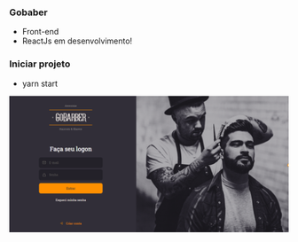 ### Gobaber 
- Front-end
- ReactJs em desenvolvimento!

### Iniciar projeto
- yarn start

<p align="center">
   <img src="01.PNG" >
</p>



